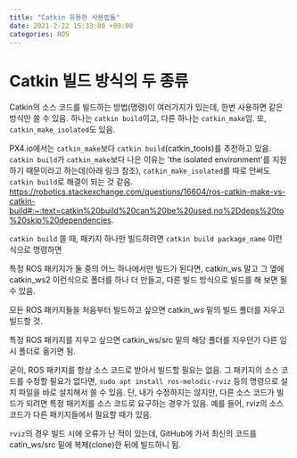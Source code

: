 ```yaml
---
title: "Catkin 유용한 사용법들"
date: 2021-2-22 15:33:00 +09:00
categories: ROS
---
```


# Catkin 빌드 방식의 두 종류
Catkin의 소스 코드를 빌드하는 방법(명령)이 여러가지가 있는데, 한번 사용하면 같은 방식만 쓸 수 있음. 하나는 `catkin build`이고, 다른 하나는 `catkin_make`임. 또, `catkin_make_isolated`도 있음.

PX4.io에서는 `catkin_make`보다 `catkin build`(catkin_tools)를 추천하고 있음.
`catkin build`가 `catkin_make`보다 나은 이유는 'the isolated environment'를 지원하기 때문이라고 하는데(아래 링크 참조), `catkin_make_isolated`를 따로 안써도 `catkin build`로 해결이 되는 것 같음. 
https://robotics.stackexchange.com/questions/16604/ros-catkin-make-vs-catkin-build#:~:text=catkin%20build%20can%20be%20used,no%2Ddeps%20to%20skip%20dependencies.
   
`catkin build` 쓸 때, 패키지 하나만 빌드하려면 `catkin build package_name` 이런 식으로 명령하면 
   
특정 ROS 패키지가 둘 중의 어느 하나에서만 빌드가 된다면, catkin_ws 말고 그 옆에 catkin_ws2 이런식으로 폴더를 하나 더 만들고, 다른 빌드 방식으로 빌드를 해 보면 될 수 있음.

모든 ROS 패키지들을 처음부터 빌드하고 싶으면 catkin_ws 밑의 빌드 폴더를 지우고 빌드할 것.

특정 ROS 패키지를 지우고 싶으면 catkin_ws/src 밑의 해당 폴더를 지우던가 다른 임시 폴더로 옮기면 됨.

굳이, ROS 패키지를 항상 소스 코드로 받아서 빌드할 필요는 없음. 그 패키지의 소스 코드를 수정할 필요가 없다면, `sudo apt install ros-melodic-rviz` 등의 명령으로 설치 파일을 바로 설치해서 쓸 수 있음.
단, 내가 수정하지는 않지만, 다른 소스 코드가 빌드가 되려면 특정 패키지를 소스 코드로 요구하는 경우가 있음. 예를 들어, rviz의 소스 코드가 다른 패키지들에서 필요할 때가 있음.

`rviz`의 경우 빌드 시에 오류가 난 적이 있는데, GitHub에 가서 최신의 코드를 catin_ws/src 밑에 복제(clone)한 뒤에 빌드하니 됨.
